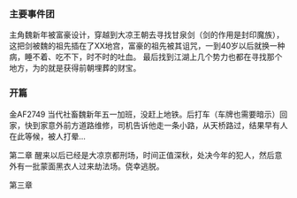 
### 主要事件团

主角魏新年被富豪设计，穿越到大凉王朝去寻找甘泉剑（剑的作用是封印魔族），这把剑被魏的祖先插在了XX地宫，富豪的祖先被其诅咒，一到40岁以后就换一种病，睡不着、吃不下，时不时的吐血。
最后找到江湖上几个势力也都在寻找那个地方，为的就是获得前朝埋葬的财宝。


























### 开篇
金AF2749
当代社畜魏新年五一加班，没赶上地铁。后打车（车牌也需要暗示）回家，快到家意外前方道路维修，司机告诉他走一条小路，从天桥路过，结果早有人在此等候，被人打晕...


第二章
醒来以后已经是大凉京都刑场，时间正值深秋，处决今年的犯人，然后意外有一批蒙面黑衣人过来劫法场。侥幸逃脱。

第三章




